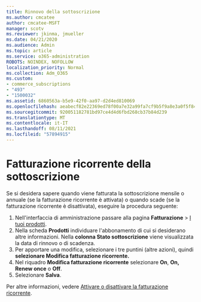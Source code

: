```yaml
---
title: Rinnovo della sottoscrizione
ms.author: cmcatee
author: cmcatee-MSFT
manager: scotv
ms.reviewer: jkinma, jmueller
ms.date: 04/21/2020
ms.audience: Admin
ms.topic: article
ms.service: o365-administration
ROBOTS: NOINDEX, NOFOLLOW
localization_priority: Normal
ms.collection: Adm_O365
ms.custom:
- commerce_subscriptions
- "493"
- "1500032"
ms.assetid: 6860563a-b5e9-42f0-aa97-d2d4ed810069
ms.openlocfilehash: aeabecf82e22369ed78f00a7e32a99fa7cf9b5f9a8e3a0f5f84ea68bdbc33642
ms.sourcegitcommit: 920051182781bd97ce4d4d6fbd268cb37b84d239
ms.translationtype: MT
ms.contentlocale: it-IT
ms.lasthandoff: 08/11/2021
ms.locfileid: "57894915"
---
```

# <a name="subscription-recurring-billing"></a>Fatturazione ricorrente della sottoscrizione

Se si desidera sapere quando viene fatturata la  sottoscrizione mensile o annuale (se la fatturazione  ricorrente è attivata) o quando scade (se la fatturazione ricorrente è disattivata), eseguire la procedura seguente:
  
1. Nell'interfaccia di amministrazione passare alla pagina **Fatturazione** \> [I tuoi prodotti](https://go.microsoft.com/fwlink/p/?linkid=842054).
2. Nella scheda **Prodotti** individuare l'abbonamento di cui si desiderano altre informazioni. Nella **colonna Stato sottoscrizione** viene visualizzata la data di rinnovo o di scadenza.
3. Per apportare una modifica, selezionare i tre puntini (altre azioni), quindi **selezionare Modifica fatturazione ricorrente.**
4. Nel riquadro **Modifica fatturazione ricorrente** selezionare **On**, **On, Renew once** o **Off**.
5. Selezionare **Salva**.

Per altre informazioni, vedere [Attivare o disattivare la fatturazione ricorrente](https://docs.microsoft.com/microsoft-365/commerce/subscriptions/renew-your-subscription).